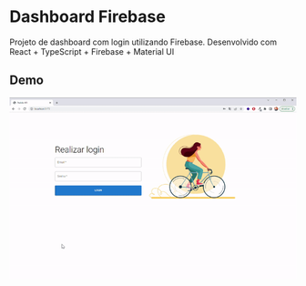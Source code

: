 
# Dashboard Firebase

Projeto de dashboard com login utilizando Firebase. Desenvolvido com React + TypeScript + Firebase + Material UI

## Demo 
![](https://raw.githubusercontent.com/david27alves/dashboard-firebase/master/img/demo.gif)

